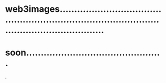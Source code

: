 # web3images..........................................................................................................................
# soon...............................................
.
